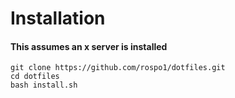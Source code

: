 # Installation
#### This assumes an x server is installed
```
git clone https://github.com/rospo1/dotfiles.git
cd dotfiles
bash install.sh
```
